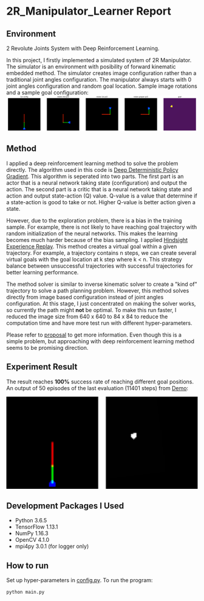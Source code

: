 # 2R_Manipulator_Learner Report
## Environment
2 Revolute Joints System with Deep Reinforcement Learning.

In this project, I firstly implemented a simulated system of 2R Manipulator. 
The simulator is an environment with posibility of forward kinematic embedded method.
The simulator creates image configuration rather than a traditional joint angles configuration.
The manipulator always starts with 0 joint angles configuration and random goal location.
Sample image rotations and a sample goal configuration:
<img src="assets/sample.png" />

## Method
I applied a deep reinforcement learning method to solve the problem directly.
The algorithm used in this code is [Deep Deterministic Policy Gradient](https://arxiv.org/pdf/1509.02971.pdf).
This algorithm is seperated into two parts. 
The first part is an actor that is a neural network taking state (configuration) and output the action.
The second part is a critic that is a neural network taking state and action and output state-action (Q) value.
Q-value is a value that determine if a state-action is good to take or not. 
Higher Q-value is better action given a state.

However, due to the exploration problem, there is a bias in the training sample. 
For example, there is not likely to have reaching goal trajectory with random initialization of the neural networks.
This makes the learning becomes much harder because of the bias sampling.
I applied [Hindsight Experience Replay](https://arxiv.org/pdf/1707.01495.pdf).
This method creates a virtual goal within a given trajectory.
For example, a trajectory contains n steps, we can create several virtual goals with the goal location at k step where k < n.
This strategy balance between unsuccessful trajectories with successful trajectories for better learning performance.

The method solver is similar to inverse kinematic solver to create a "kind of" trajectory to solve a path planning problem.
However, this method solves directly from image based configuration instead of joint angles configuration.
At this stage, I just concentrated on making the solver works, so currently the path might **not** be optimal.
To make this run faster, I reduced the image size from 640 x 640 to 84 x 84 to reduce the computation time and have more test run with different hyper-parameters.

Please refer to [proposal](pdfs/Proposal.pdf) to get more information. Even though this is a simple problem, but approaching with deep reinforcement learning method seems to be promising direction.

## Experiment Result
The result reaches **100%** success rate of reaching different goal positions. An output of 50 episodes of the last evaluation (11401 steps) from [Demo](Demo.ipynb):

<img src="assets/movie.gif" width=640 />

## Development Packages I Used
- Python 3.6.5
- TensorFlow 1.13.1
- NumPy 1.16.3
- OpenCV 4.1.0
- mpi4py 3.0.1 (for logger only)

## How to run
Set up hyper-parameters in [config.py](./config.py). To run the program:
```
python main.py
```
